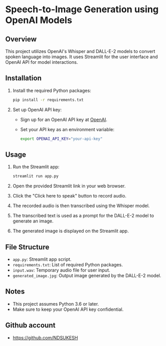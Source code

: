 # Speech-to-Image Generation using OpenAI Models

## Overview

This project utilizes OpenAI's Whisper and DALL-E-2 models to convert spoken language into images. It uses Streamlit for the user interface and OpenAI API for model interactions.

## Installation

1. Install the required Python packages:

    ```bash
    pip install -r requirements.txt
    ```

2. Set up OpenAI API key:

    - Sign up for an OpenAI API key at [OpenAI](https://beta.openai.com/signup/).
    - Set your API key as an environment variable:

        ```bash
        export OPENAI_API_KEY="your-api-key"
        ```

## Usage

1. Run the Streamlit app:

    ```bash
    streamlit run app.py
    ```

2. Open the provided Streamlit link in your web browser.

3. Click the "Click here to speak" button to record audio.

4. The recorded audio is then transcribed using the Whisper model.

5. The transcribed text is used as a prompt for the DALL-E-2 model to generate an image.

6. The generated image is displayed on the Streamlit app.

## File Structure

- `app.py`: Streamlit app script.
- `requirements.txt`: List of required Python packages.
- `input.wav`: Temporary audio file for user input.
- `generated_image.jpg`: Output image generated by the DALL-E-2 model.

## Notes

- This project assumes Python 3.6 or later.
- Make sure to keep your OpenAI API key confidential.

## Github account 

- https://github.com/NDSUKESH

